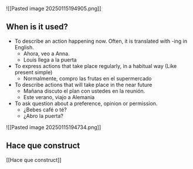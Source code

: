 ![[Pasted image 20250115194905.png]]

## When is it used?

- To describe an action happening now. Often, it is translated with -ing in English.
	- Ahora, veo a Anna.
	- Louis llega a la puerta
- To express actions that take place regularly, in a habitual way (Like present simple)
	- Normalmente, compro las frutas en el supermercado
- To describe actions that will take place in the near future
	- Mañana discuto el plan con ustedes en la reunión. 
	- Este verano, viajo a Alemania
- To ask question about a preference, opinion or permission.
	- ¿Bebes café o té?
	- ¿Abro la puerta?

![[Pasted image 20250115194734.png]]

## Hace que construct
[[Hace que construct]]